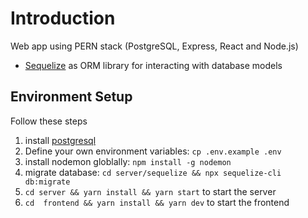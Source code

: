 # Introduction

Web app using PERN stack (PostgreSQL, Express, React and Node.js)
- [Sequelize](https://sequelize.org/) as ORM library for interacting with database models

## Environment Setup

Follow these steps

1. install [postgresql](https://postgresapp.com/downloads.html)
2. Define your own environment variables: `cp .env.example .env`
3. install nodemon globlally: `npm install -g nodemon`
4. migrate database: `cd server/sequelize && npx sequelize-cli db:migrate`
5. `cd server && yarn install && yarn start` to start the server
6. `cd  frontend && yarn install && yarn dev` to start the frontend

<!-- test -->


